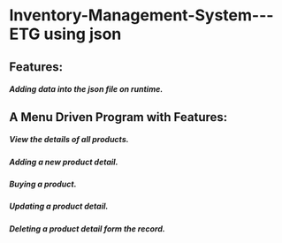# Inventory-Management-System---ETG using json

## Features:
##### Adding data into the json file on runtime.
## A Menu Driven Program with Features: 
##### View the details of all products.
##### Adding a new product detail.
##### Buying a product.
##### Updating a product detail.
##### Deleting a product detail form the record.
